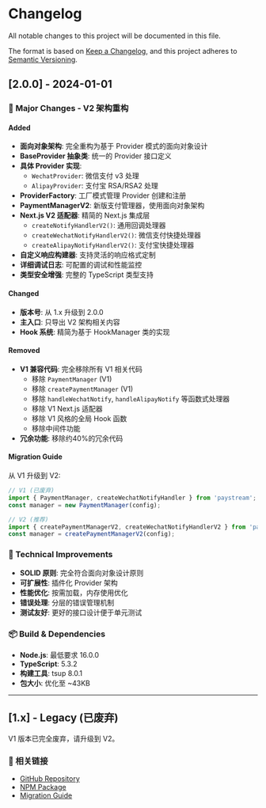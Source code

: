 # Changelog

All notable changes to this project will be documented in this file.

The format is based on [Keep a Changelog](https://keepachangelog.com/en/1.0.0/),
and this project adheres to [Semantic Versioning](https://semver.org/spec/v2.0.0.html).

## [2.0.0] - 2024-01-01

### 🚀 Major Changes - V2 架构重构

#### Added
- **面向对象架构**: 完全重构为基于 Provider 模式的面向对象设计
- **BaseProvider 抽象类**: 统一的 Provider 接口定义
- **具体 Provider 实现**:
  - `WechatProvider`: 微信支付 v3 处理
  - `AlipayProvider`: 支付宝 RSA/RSA2 处理
- **ProviderFactory**: 工厂模式管理 Provider 创建和注册
- **PaymentManagerV2**: 新版支付管理器，使用面向对象架构
- **Next.js V2 适配器**: 精简的 Next.js 集成层
  - `createNotifyHandlerV2()`: 通用回调处理器
  - `createWechatNotifyHandlerV2()`: 微信支付快捷处理器
  - `createAlipayNotifyHandlerV2()`: 支付宝快捷处理器
- **自定义响应构建器**: 支持灵活的响应格式定制
- **详细调试日志**: 可配置的调试和性能监控
- **类型安全增强**: 完整的 TypeScript 类型支持

#### Changed
- **版本号**: 从 1.x 升级到 2.0.0
- **主入口**: 只导出 V2 架构相关内容
- **Hook 系统**: 精简为基于 HookManager 类的实现

#### Removed
- **V1 兼容代码**: 完全移除所有 V1 相关代码
  - 移除 `PaymentManager` (V1)
  - 移除 `createPaymentManager` (V1)
  - 移除 `handleWechatNotify`, `handleAlipayNotify` 等函数式处理器
  - 移除 V1 Next.js 适配器
  - 移除 V1 风格的全局 Hook 函数
  - 移除中间件功能
- **冗余功能**: 移除约40%的冗余代码

#### Migration Guide
从 V1 升级到 V2:

```typescript
// V1 (已废弃)
import { PaymentManager, createWechatNotifyHandler } from 'paystream';
const manager = new PaymentManager(config);

// V2 (推荐)
import { createPaymentManagerV2, createWechatNotifyHandlerV2 } from 'paystream';
const manager = createPaymentManagerV2(config);
```

### 🔧 Technical Improvements
- **SOLID 原则**: 完全符合面向对象设计原则
- **可扩展性**: 插件化 Provider 架构
- **性能优化**: 按需加载，内存使用优化
- **错误处理**: 分层的错误管理机制
- **测试友好**: 更好的接口设计便于单元测试

### 📦 Build & Dependencies
- **Node.js**: 最低要求 16.0.0
- **TypeScript**: 5.3.2
- **构建工具**: tsup 8.0.1
- **包大小**: 优化至 ~43KB

---

## [1.x] - Legacy (已废弃)

V1 版本已完全废弃，请升级到 V2。

### 🔗 相关链接
- [GitHub Repository](https://github.com/your-username/paystream)
- [NPM Package](https://www.npmjs.com/package/paystream)
- [Migration Guide](https://github.com/your-username/paystream/blob/main/docs/migration.md) 